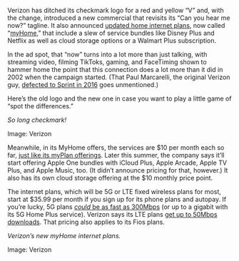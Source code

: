 Verizon has ditched its checkmark logo for a red and yellow “V” and, with the change, introduced a new commercial that revisits its “Can you hear me now?” tagline. It also announced [updated home internet plans](https://go.skimresources.com/?id=1025X1701640&xs=1&url=https%3A%2F%2Fwww.verizon.com%2Fabout%2Fnews%2Fverizon-introduces-myhome), now called “[myHome](https://go.skimresources.com/?id=1025X1701640&xs=1&url=https%3A%2F%2Fwww.verizon.com%2Fhome%2Finternet%2F),” that include a slew of service bundles like Disney Plus and Netflix as well as cloud storage options or a Walmart Plus subscription.

In the ad spot, that “now” turns into a lot more than just talking, with streaming video, filming TikToks, gaming, and FaceTiming shown to hammer home the point that this connection does a lot more than it did in 2002 when the campaign started. (That Paul Marcarelli, the original Verizon guy, [defected to Sprint in 2016](/2016/6/5/11864076/verizons-can-you-hear-me-now-guy-has-defected-to-sprint) goes unmentioned.)

Here’s the old logo and the new one in case you want to play a little game of “spot the differences.”

*So long checkmark!*

Image: Verizon

Meanwhile, in its MyHome offers, the services are $10 per month each so far, [just like its myPlan offerings](/2023/12/4/23987425/verizon-netflix-max-bundle-price-myplan). Later this summer, the company says it’ll start offering Apple One bundles with iCloud Plus, Apple Arcade, Apple TV Plus, and Apple Music, too. (It didn’t announce pricing for that, however.) It also has its own cloud storage offering at the $10 monthly price point.

The internet plans, which will be 5G or LTE fixed wireless plans for most, start at $35.99 per month if you sign up for its phone plans and autopay. If you’re lucky, 5G plans [*could* be as fast as 300Mbps](https://go.skimresources.com/?id=1025X1701640&xs=1&url=https%3A%2F%2Fwww.verizon.com%2Fsupport%2Fbroadband-services%2F) (or up to a gigabit with its 5G Home Plus service). Verizon says its LTE plans [get up to 50Mbps downloads](https://go.skimresources.com/?id=1025X1701640&xs=1&url=https%3A%2F%2Fwww.verizon.com%2Fhome%2Finternet%2Flte%2F). That pricing also applies to its Fios plans.

*Verizon’s new myHome internet plans.*

Image: Verizon
